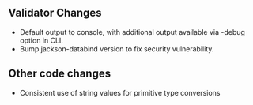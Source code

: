 ## Validator Changes

* Default output to console, with additional output available via -debug option in CLI.
* Bump jackson-databind version to fix security vulnerability.

## Other code changes

* Consistent use of string values for primitive type conversions
